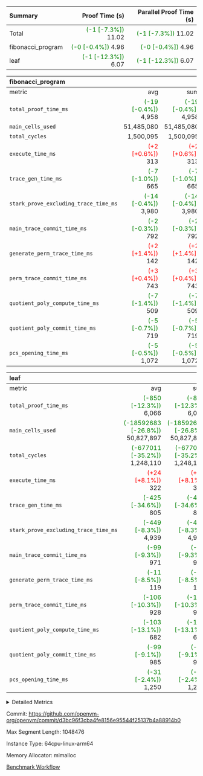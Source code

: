 | Summary | Proof Time (s) | Parallel Proof Time (s) |
|:---|---:|---:|
| Total | <span style='color: green'>(-1 [-7.3%])</span> 11.02 | <span style='color: green'>(-1 [-7.3%])</span> 11.02 |
| fibonacci_program | <span style='color: green'>(-0 [-0.4%])</span> 4.96 | <span style='color: green'>(-0 [-0.4%])</span> 4.96 |
| leaf | <span style='color: green'>(-1 [-12.3%])</span> 6.07 | <span style='color: green'>(-1 [-12.3%])</span> 6.07 |


| fibonacci_program |||||
|:---|---:|---:|---:|---:|
|metric|avg|sum|max|min|
| `total_proof_time_ms ` | <span style='color: green'>(-19 [-0.4%])</span> 4,958 | <span style='color: green'>(-19 [-0.4%])</span> 4,958 | <span style='color: green'>(-19 [-0.4%])</span> 4,958 | <span style='color: green'>(-19 [-0.4%])</span> 4,958 |
| `main_cells_used     ` |  51,485,080 |  51,485,080 |  51,485,080 |  51,485,080 |
| `total_cycles        ` |  1,500,095 |  1,500,095 |  1,500,095 |  1,500,095 |
| `execute_time_ms     ` | <span style='color: red'>(+2 [+0.6%])</span> 313 | <span style='color: red'>(+2 [+0.6%])</span> 313 | <span style='color: red'>(+2 [+0.6%])</span> 313 | <span style='color: red'>(+2 [+0.6%])</span> 313 |
| `trace_gen_time_ms   ` | <span style='color: green'>(-7 [-1.0%])</span> 665 | <span style='color: green'>(-7 [-1.0%])</span> 665 | <span style='color: green'>(-7 [-1.0%])</span> 665 | <span style='color: green'>(-7 [-1.0%])</span> 665 |
| `stark_prove_excluding_trace_time_ms` | <span style='color: green'>(-14 [-0.4%])</span> 3,980 | <span style='color: green'>(-14 [-0.4%])</span> 3,980 | <span style='color: green'>(-14 [-0.4%])</span> 3,980 | <span style='color: green'>(-14 [-0.4%])</span> 3,980 |
| `main_trace_commit_time_ms` | <span style='color: green'>(-2 [-0.3%])</span> 792 | <span style='color: green'>(-2 [-0.3%])</span> 792 | <span style='color: green'>(-2 [-0.3%])</span> 792 | <span style='color: green'>(-2 [-0.3%])</span> 792 |
| `generate_perm_trace_time_ms` | <span style='color: red'>(+2 [+1.4%])</span> 142 | <span style='color: red'>(+2 [+1.4%])</span> 142 | <span style='color: red'>(+2 [+1.4%])</span> 142 | <span style='color: red'>(+2 [+1.4%])</span> 142 |
| `perm_trace_commit_time_ms` | <span style='color: red'>(+3 [+0.4%])</span> 743 | <span style='color: red'>(+3 [+0.4%])</span> 743 | <span style='color: red'>(+3 [+0.4%])</span> 743 | <span style='color: red'>(+3 [+0.4%])</span> 743 |
| `quotient_poly_compute_time_ms` | <span style='color: green'>(-7 [-1.4%])</span> 509 | <span style='color: green'>(-7 [-1.4%])</span> 509 | <span style='color: green'>(-7 [-1.4%])</span> 509 | <span style='color: green'>(-7 [-1.4%])</span> 509 |
| `quotient_poly_commit_time_ms` | <span style='color: green'>(-5 [-0.7%])</span> 719 | <span style='color: green'>(-5 [-0.7%])</span> 719 | <span style='color: green'>(-5 [-0.7%])</span> 719 | <span style='color: green'>(-5 [-0.7%])</span> 719 |
| `pcs_opening_time_ms ` | <span style='color: green'>(-5 [-0.5%])</span> 1,072 | <span style='color: green'>(-5 [-0.5%])</span> 1,072 | <span style='color: green'>(-5 [-0.5%])</span> 1,072 | <span style='color: green'>(-5 [-0.5%])</span> 1,072 |

| leaf |||||
|:---|---:|---:|---:|---:|
|metric|avg|sum|max|min|
| `total_proof_time_ms ` | <span style='color: green'>(-850 [-12.3%])</span> 6,066 | <span style='color: green'>(-850 [-12.3%])</span> 6,066 | <span style='color: green'>(-850 [-12.3%])</span> 6,066 | <span style='color: green'>(-850 [-12.3%])</span> 6,066 |
| `main_cells_used     ` | <span style='color: green'>(-18592683 [-26.8%])</span> 50,827,897 | <span style='color: green'>(-18592683 [-26.8%])</span> 50,827,897 | <span style='color: green'>(-18592683 [-26.8%])</span> 50,827,897 | <span style='color: green'>(-18592683 [-26.8%])</span> 50,827,897 |
| `total_cycles        ` | <span style='color: green'>(-677011 [-35.2%])</span> 1,248,110 | <span style='color: green'>(-677011 [-35.2%])</span> 1,248,110 | <span style='color: green'>(-677011 [-35.2%])</span> 1,248,110 | <span style='color: green'>(-677011 [-35.2%])</span> 1,248,110 |
| `execute_time_ms     ` | <span style='color: red'>(+24 [+8.1%])</span> 322 | <span style='color: red'>(+24 [+8.1%])</span> 322 | <span style='color: red'>(+24 [+8.1%])</span> 322 | <span style='color: red'>(+24 [+8.1%])</span> 322 |
| `trace_gen_time_ms   ` | <span style='color: green'>(-425 [-34.6%])</span> 805 | <span style='color: green'>(-425 [-34.6%])</span> 805 | <span style='color: green'>(-425 [-34.6%])</span> 805 | <span style='color: green'>(-425 [-34.6%])</span> 805 |
| `stark_prove_excluding_trace_time_ms` | <span style='color: green'>(-449 [-8.3%])</span> 4,939 | <span style='color: green'>(-449 [-8.3%])</span> 4,939 | <span style='color: green'>(-449 [-8.3%])</span> 4,939 | <span style='color: green'>(-449 [-8.3%])</span> 4,939 |
| `main_trace_commit_time_ms` | <span style='color: green'>(-99 [-9.3%])</span> 971 | <span style='color: green'>(-99 [-9.3%])</span> 971 | <span style='color: green'>(-99 [-9.3%])</span> 971 | <span style='color: green'>(-99 [-9.3%])</span> 971 |
| `generate_perm_trace_time_ms` | <span style='color: green'>(-11 [-8.5%])</span> 119 | <span style='color: green'>(-11 [-8.5%])</span> 119 | <span style='color: green'>(-11 [-8.5%])</span> 119 | <span style='color: green'>(-11 [-8.5%])</span> 119 |
| `perm_trace_commit_time_ms` | <span style='color: green'>(-106 [-10.3%])</span> 928 | <span style='color: green'>(-106 [-10.3%])</span> 928 | <span style='color: green'>(-106 [-10.3%])</span> 928 | <span style='color: green'>(-106 [-10.3%])</span> 928 |
| `quotient_poly_compute_time_ms` | <span style='color: green'>(-103 [-13.1%])</span> 682 | <span style='color: green'>(-103 [-13.1%])</span> 682 | <span style='color: green'>(-103 [-13.1%])</span> 682 | <span style='color: green'>(-103 [-13.1%])</span> 682 |
| `quotient_poly_commit_time_ms` | <span style='color: green'>(-99 [-9.1%])</span> 985 | <span style='color: green'>(-99 [-9.1%])</span> 985 | <span style='color: green'>(-99 [-9.1%])</span> 985 | <span style='color: green'>(-99 [-9.1%])</span> 985 |
| `pcs_opening_time_ms ` | <span style='color: green'>(-31 [-2.4%])</span> 1,250 | <span style='color: green'>(-31 [-2.4%])</span> 1,250 | <span style='color: green'>(-31 [-2.4%])</span> 1,250 | <span style='color: green'>(-31 [-2.4%])</span> 1,250 |



<details>
<summary>Detailed Metrics</summary>

| group | num_segments | keygen_time_ms | commit_exe_time_ms |
| --- | --- | --- | --- |
| fibonacci_program | 1 | 391 | 5 | 

| group | air_name | quotient_deg | interactions | constraints |
| --- | --- | --- | --- | --- |
| fibonacci_program | AccessAdapterAir<16> | 4 | 5 | 11 | 
| fibonacci_program | AccessAdapterAir<2> | 4 | 5 | 11 | 
| fibonacci_program | AccessAdapterAir<32> | 4 | 5 | 11 | 
| fibonacci_program | AccessAdapterAir<4> | 4 | 5 | 11 | 
| fibonacci_program | AccessAdapterAir<64> | 4 | 5 | 11 | 
| fibonacci_program | AccessAdapterAir<8> | 4 | 5 | 11 | 
| fibonacci_program | BitwiseOperationLookupAir<8> | 2 | 2 | 4 | 
| fibonacci_program | MemoryMerkleAir<8> | 4 | 4 | 38 | 
| fibonacci_program | PersistentBoundaryAir<8> | 4 | 3 | 5 | 
| fibonacci_program | PhantomAir | 4 | 3 | 4 | 
| fibonacci_program | Poseidon2PeripheryAir<BabyBearParameters>, 1> | 2 | 1 | 286 | 
| fibonacci_program | ProgramAir | 1 | 1 | 4 | 
| fibonacci_program | RangeTupleCheckerAir<2> | 1 | 1 | 4 | 
| fibonacci_program | Rv32HintStoreAir | 4 | 19 | 21 | 
| fibonacci_program | VariableRangeCheckerAir | 1 | 1 | 4 | 
| fibonacci_program | VmAirWrapper<Rv32BaseAluAdapterAir, BaseAluCoreAir<4, 8> | 4 | 19 | 30 | 
| fibonacci_program | VmAirWrapper<Rv32BaseAluAdapterAir, LessThanCoreAir<4, 8> | 4 | 17 | 35 | 
| fibonacci_program | VmAirWrapper<Rv32BaseAluAdapterAir, ShiftCoreAir<4, 8> | 4 | 23 | 84 | 
| fibonacci_program | VmAirWrapper<Rv32BranchAdapterAir, BranchEqualCoreAir<4> | 4 | 11 | 17 | 
| fibonacci_program | VmAirWrapper<Rv32BranchAdapterAir, BranchLessThanCoreAir<4, 8> | 4 | 13 | 32 | 
| fibonacci_program | VmAirWrapper<Rv32CondRdWriteAdapterAir, Rv32JalLuiCoreAir> | 4 | 10 | 15 | 
| fibonacci_program | VmAirWrapper<Rv32JalrAdapterAir, Rv32JalrCoreAir> | 4 | 16 | 16 | 
| fibonacci_program | VmAirWrapper<Rv32LoadStoreAdapterAir, LoadSignExtendCoreAir<4, 8> | 4 | 18 | 21 | 
| fibonacci_program | VmAirWrapper<Rv32LoadStoreAdapterAir, LoadStoreCoreAir<4> | 4 | 17 | 27 | 
| fibonacci_program | VmAirWrapper<Rv32MultAdapterAir, DivRemCoreAir<4, 8> | 4 | 25 | 72 | 
| fibonacci_program | VmAirWrapper<Rv32MultAdapterAir, MulHCoreAir<4, 8> | 4 | 24 | 23 | 
| fibonacci_program | VmAirWrapper<Rv32MultAdapterAir, MultiplicationCoreAir<4, 8> | 4 | 19 | 13 | 
| fibonacci_program | VmAirWrapper<Rv32RdWriteAdapterAir, Rv32AuipcCoreAir> | 4 | 11 | 12 | 
| fibonacci_program | VmConnectorAir | 4 | 3 | 8 | 
| leaf | AccessAdapterAir<2> | 4 | 5 | 11 | 
| leaf | AccessAdapterAir<4> | 4 | 5 | 11 | 
| leaf | AccessAdapterAir<8> | 4 | 5 | 11 | 
| leaf | FriReducedOpeningAir | 4 | 31 | 52 | 
| leaf | NativePoseidon2Air<BabyBearParameters>, 1> | 4 | 136 | 530 | 
| leaf | PhantomAir | 4 | 3 | 4 | 
| leaf | ProgramAir | 1 | 1 | 4 | 
| leaf | VariableRangeCheckerAir | 1 | 1 | 4 | 
| leaf | VmAirWrapper<AluNativeAdapterAir, FieldArithmeticCoreAir> | 4 | 15 | 23 | 
| leaf | VmAirWrapper<BranchNativeAdapterAir, BranchEqualCoreAir<1> | 4 | 11 | 22 | 
| leaf | VmAirWrapper<JalNativeAdapterAir, JalCoreAir> | 4 | 7 | 6 | 
| leaf | VmAirWrapper<NativeAdapterAir<2, 0>, PublicValuesCoreAir> | 4 | 11 | 23 | 
| leaf | VmAirWrapper<NativeLoadStoreAdapterAir<1>, NativeLoadStoreCoreAir<1> | 4 | 15 | 16 | 
| leaf | VmAirWrapper<NativeLoadStoreAdapterAir<4>, NativeLoadStoreCoreAir<4> | 4 | 15 | 16 | 
| leaf | VmAirWrapper<NativeVectorizedAdapterAir<4>, FieldExtensionCoreAir> | 4 | 15 | 23 | 
| leaf | VmConnectorAir | 4 | 3 | 8 | 
| leaf | VolatileBoundaryAir | 4 | 4 | 16 | 

| group | air_name | idx | rows | prep_cols | perm_cols | main_cols | cells |
| --- | --- | --- | --- | --- | --- | --- | --- |
| leaf | AccessAdapterAir<2> | 0 | 262,144 |  | 12 | 11 | 6,029,312 | 
| leaf | AccessAdapterAir<4> | 0 | 131,072 |  | 12 | 13 | 3,276,800 | 
| leaf | AccessAdapterAir<8> | 0 | 512 |  | 12 | 17 | 14,848 | 
| leaf | FriReducedOpeningAir | 0 | 131,072 |  | 36 | 25 | 7,995,392 | 
| leaf | NativePoseidon2Air<BabyBearParameters>, 1> | 0 | 32,768 |  | 160 | 399 | 18,317,312 | 
| leaf | PhantomAir | 0 | 16,384 |  | 8 | 6 | 229,376 | 
| leaf | ProgramAir | 0 | 131,072 |  | 8 | 10 | 2,359,296 | 
| leaf | VariableRangeCheckerAir | 0 | 262,144 | 2 | 8 | 1 | 2,359,296 | 
| leaf | VmAirWrapper<AluNativeAdapterAir, FieldArithmeticCoreAir> | 0 | 1,048,576 |  | 20 | 29 | 51,380,224 | 
| leaf | VmAirWrapper<BranchNativeAdapterAir, BranchEqualCoreAir<1> | 0 | 262,144 |  | 16 | 23 | 10,223,616 | 
| leaf | VmAirWrapper<JalNativeAdapterAir, JalCoreAir> | 0 | 32,768 |  | 12 | 9 | 688,128 | 
| leaf | VmAirWrapper<NativeAdapterAir<2, 0>, PublicValuesCoreAir> | 0 | 64 |  | 16 | 23 | 2,496 | 
| leaf | VmAirWrapper<NativeLoadStoreAdapterAir<1>, NativeLoadStoreCoreAir<1> | 0 | 524,288 |  | 24 | 22 | 24,117,248 | 
| leaf | VmAirWrapper<NativeLoadStoreAdapterAir<4>, NativeLoadStoreCoreAir<4> | 0 | 65,536 |  | 24 | 31 | 3,604,480 | 
| leaf | VmAirWrapper<NativeVectorizedAdapterAir<4>, FieldExtensionCoreAir> | 0 | 65,536 |  | 20 | 38 | 3,801,088 | 
| leaf | VmConnectorAir | 0 | 2 | 1 | 8 | 4 | 24 | 
| leaf | VolatileBoundaryAir | 0 | 262,144 |  | 8 | 11 | 4,980,736 | 

| group | air_name | segment | rows | prep_cols | perm_cols | main_cols | cells |
| --- | --- | --- | --- | --- | --- | --- | --- |
| fibonacci_program | AccessAdapterAir<8> | 0 | 32 |  | 12 | 17 | 928 | 
| fibonacci_program | BitwiseOperationLookupAir<8> | 0 | 65,536 | 3 | 8 | 2 | 655,360 | 
| fibonacci_program | MemoryMerkleAir<8> | 0 | 256 |  | 12 | 32 | 11,264 | 
| fibonacci_program | PersistentBoundaryAir<8> | 0 | 32 |  | 8 | 20 | 896 | 
| fibonacci_program | PhantomAir | 0 | 2 |  | 8 | 6 | 28 | 
| fibonacci_program | Poseidon2PeripheryAir<BabyBearParameters>, 1> | 0 | 256 |  | 8 | 300 | 78,848 | 
| fibonacci_program | ProgramAir | 0 | 4,096 |  | 8 | 10 | 73,728 | 
| fibonacci_program | RangeTupleCheckerAir<2> | 0 | 524,288 | 2 | 8 | 1 | 4,718,592 | 
| fibonacci_program | Rv32HintStoreAir | 0 | 4 |  | 24 | 32 | 224 | 
| fibonacci_program | VariableRangeCheckerAir | 0 | 262,144 | 2 | 8 | 1 | 2,359,296 | 
| fibonacci_program | VmAirWrapper<Rv32BaseAluAdapterAir, BaseAluCoreAir<4, 8> | 0 | 1,048,576 |  | 28 | 36 | 67,108,864 | 
| fibonacci_program | VmAirWrapper<Rv32BaseAluAdapterAir, LessThanCoreAir<4, 8> | 0 | 524,288 |  | 24 | 37 | 31,981,568 | 
| fibonacci_program | VmAirWrapper<Rv32BranchAdapterAir, BranchEqualCoreAir<4> | 0 | 262,144 |  | 16 | 26 | 11,010,048 | 
| fibonacci_program | VmAirWrapper<Rv32BranchAdapterAir, BranchLessThanCoreAir<4, 8> | 0 | 4 |  | 20 | 32 | 208 | 
| fibonacci_program | VmAirWrapper<Rv32CondRdWriteAdapterAir, Rv32JalLuiCoreAir> | 0 | 131,072 |  | 16 | 18 | 4,456,448 | 
| fibonacci_program | VmAirWrapper<Rv32JalrAdapterAir, Rv32JalrCoreAir> | 0 | 16 |  | 20 | 28 | 768 | 
| fibonacci_program | VmAirWrapper<Rv32LoadStoreAdapterAir, LoadStoreCoreAir<4> | 0 | 16 |  | 28 | 40 | 1,088 | 
| fibonacci_program | VmAirWrapper<Rv32RdWriteAdapterAir, Rv32AuipcCoreAir> | 0 | 8 |  | 16 | 21 | 296 | 
| fibonacci_program | VmConnectorAir | 0 | 2 | 1 | 8 | 4 | 24 | 

| group | idx | trace_gen_time_ms | total_proof_time_ms | total_cycles | total_cells | stark_prove_excluding_trace_time_ms | quotient_poly_compute_time_ms | quotient_poly_commit_time_ms | perm_trace_commit_time_ms | pcs_opening_time_ms | main_trace_commit_time_ms | main_cells_used | generate_perm_trace_time_ms | execute_time_ms |
| --- | --- | --- | --- | --- | --- | --- | --- | --- | --- | --- | --- | --- | --- | --- |
| leaf | 0 | 805 | 6,066 | 1,248,110 | 139,379,672 | 4,939 | 682 | 985 | 928 | 1,250 | 971 | 50,827,897 | 119 | 322 | 

| group | segment | trace_gen_time_ms | total_proof_time_ms | total_cycles | total_cells | stark_prove_excluding_trace_time_ms | quotient_poly_compute_time_ms | quotient_poly_commit_time_ms | perm_trace_commit_time_ms | pcs_opening_time_ms | main_trace_commit_time_ms | main_cells_used | generate_perm_trace_time_ms | execute_time_ms |
| --- | --- | --- | --- | --- | --- | --- | --- | --- | --- | --- | --- | --- | --- | --- |
| fibonacci_program | 0 | 665 | 4,958 | 1,500,095 | 122,458,476 | 3,980 | 509 | 719 | 743 | 1,072 | 792 | 51,485,080 | 142 | 313 | 

</details>


Commit: https://github.com/openvm-org/openvm/commit/d3bc96f3cba4fe8156e95544f25137b4a88914b0

Max Segment Length: 1048476

Instance Type: 64cpu-linux-arm64

Memory Allocator: mimalloc

[Benchmark Workflow](https://github.com/openvm-org/openvm/actions/runs/13095274789)
